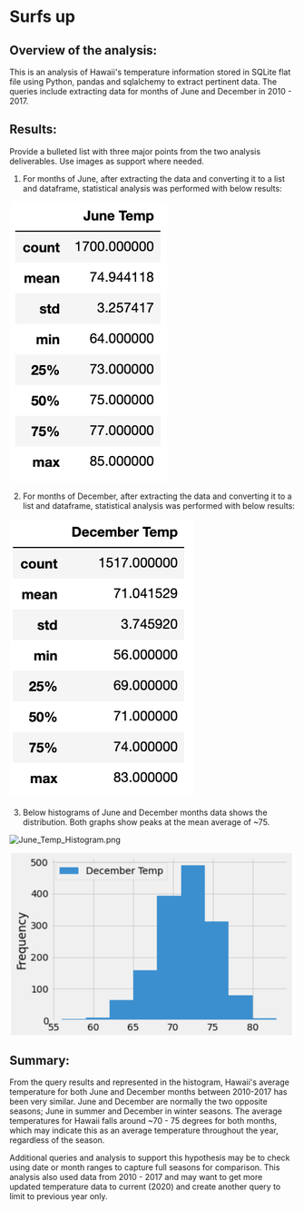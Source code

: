 # Surfs up

## Overview of the analysis: 
This is an analysis of Hawaii's temperature information stored in SQLite flat file using Python, pandas and sqlalchemy to extract pertinent data.  The queries include extracting data for months of June and December in 2010 - 2017.  

## Results: 
Provide a bulleted list with three major points from the two analysis deliverables. Use images as support where needed.

1. For months of June, after extracting the data and converting it to a list and dataframe, statistical analysis was performed with below results:

![June_Temps.png](Resources/June_Temps.png)

2. For months of December, after extracting the data and converting it to a list and dataframe, statistical analysis was performed with below results:

![December_Temps.png](Resources/December_Temps.png)

3. Below histograms of June and December months data shows the distribution.  Both graphs show peaks at the mean average of ~75.

![June_Temp_Histogram.png](Resources/June_Temp_Historgram.png)

![Dec_Temp_Histogram.png](Resources/Dec_Temp_Histogram.png)

## Summary: 
From the query results and represented in the histogram, Hawaii's average temperature for both June and December months between 2010-2017 has been very similar.  June and December are normally the two opposite seasons; June in summer and December in winter seasons.  The average temperatures for Hawaii falls around ~70 - 75 degrees for both months, which may indicate this as an average temperature throughout the year, regardless of the season.

Additional queries and analysis to support this hypothesis may be to check using date or month ranges to capture full seasons for comparison.  This analysis also used data from 2010 - 2017 and may want to get more updated temperature data to current (2020) and create another query to limit to previous year only.